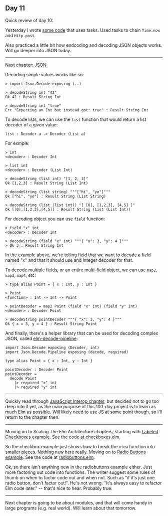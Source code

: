 ## Day 11

Quick review of day 10:

Yesterday I wrote [some code](./errors-tasks/task.elm) that uses tasks. Used tasks to chain `Time.now` and `Http.post`.

Also practiced a little bit how endcoding and decoding JSON objects works. Will go deeper into JSON today.

---

Next chapter: [JSON](https://guide.elm-lang.org/interop/json.html)

Decoding simple values works like so:
```
> import Json.Decode exposing (..)

> decodeString int "42"
Ok 42 : Result String Int

> decodeString int "true"
Err "Expecting an Int but instead got: true" : Result String Int
```

To decode lists, we can use the `list` function that would return a list decoder of a given value:
```
list : Decoder a -> Decoder (List a)
```

For exmple:

```
> int
<decoder> : Decoder Int

> list int
<decoder> : Decoder (List Int)

> decodeString (list int) "[1, 2, 3]"
Ok [1,2,3] : Result String (List Int)

> decodeString (list string) """["hi", "yo"]"""
Ok ["hi", "yo"] : Result String (List String)

> decodeString (list (list int)) "[ [0], [1,2,3], [4,5] ]"
Ok [[0],[1,2,3],[4,5]] : Result String (List (List Int))
```

For decoding object you can use `field` function:
```
> field "x" int
<decoder> : Decoder Int

> decodeString (field "x" int) """{ "x": 3, "y": 4 }"""
> Ok 3 : Result String Int
```

In the example above, we're telling field that we want to decode a field named "x" and that it should use and integer decoder for that.

To decode multiple fields, or an entire multi-field object, we can use `map2`, `map3`, `map4`, etc:

```
> type alias Point = { x : Int, y : Int }

> Point
<function> : Int -> Int -> Point

> pointDecoder = map2 Point (field "x" int) (field "y" int)
<decoder> : Decoder Point

> decodeString pointDecoder """{ "x": 3, "y": 4 }"""
Ok { x = 3, y = 4 } : Result String Point
```

And finally, there's a helper library that can be used for decoding complex JSON, called [elm-decode-pipeline](http://package.elm-lang.org/packages/NoRedInk/elm-decode-pipeline/latest):
```
import Json.Decode exposing (Decoder, int)
import Json.Decode.Pipeline exposing (decode, required)

type alias Point = { x : Int, y : Int }

pointDecoder : Decoder Point
pointDecoder =
  decode Point
    |> required "x" int
    |> required "y" int
```

---

Quickly read through [JavaScript Interop chapter](https://guide.elm-lang.org/interop/javascript.html), but decided not to go too deep into it yet, as the main purpose of this 100-day project is to learn as much Elm as possible. Will likely need to use JS at some point though, so I'll return to the chapter then.

---

Moving on to Scaling The Elm Architecture chapters, starting with [Labeled Checkboxes example](https://guide.elm-lang.org/reuse/checkboxes.html). See the code at [checkboxes.elm](./scaling/checkboxes.elm).

So the checkbox example just shows how to break the `view` function into smaller pieces. Nothing new here really. Moving on to [Radio Buttons example](https://guide.elm-lang.org/reuse/radio_buttons.html). See the code at [radiobuttons.elm](./scaling/radiobuttons.elm).

Ok, so there isn't anything new in the radiobuttons example either. Just more factoring out code into functions. The writer suggest some rules of thumb on when to factor code out and when not. Such as "if it's just one radio button, don't factor out!". He's not wrong. "It's always easy to refactor Elm code later." -- that's nice to hear. Probably true.

---

Next chapter is going to be about modules, and that will come handy in large programs (e.g. real world). Will learn about that tomorrow.